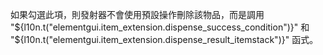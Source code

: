 如果勾選此項，則發射器不會使用預設操作刪除該物品，而是調用 "${l10n.t("elementgui.item_extension.dispense_success_condition")}" 和 "${l10n.t("elementgui.item_extension.dispense_result_itemstack")}" 函式。
